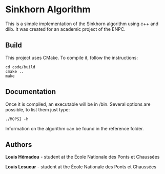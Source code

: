 # Sinkhorn Algorithm

This is a simple implementation of the Sinkhorn algorithm using c++ and dlib. It was created for an academic project of the ENPC.

## Build

This project uses CMake. To compile it, follow the instructions:

```
cd code/build
cmake ..
make
```
## Documentation

Once it is compiled, an executable will be in /bin.
Several options are possible, to list them just type:

```
./MOPSI -h
```

Information on the algorithm can be found in the reference folder.


## Authors

**Louis Hémadou** - student at the École Nationale des Ponts et Chaussées

**Louis Lesueur** - student at the École Nationale des Ponts et Chaussées
